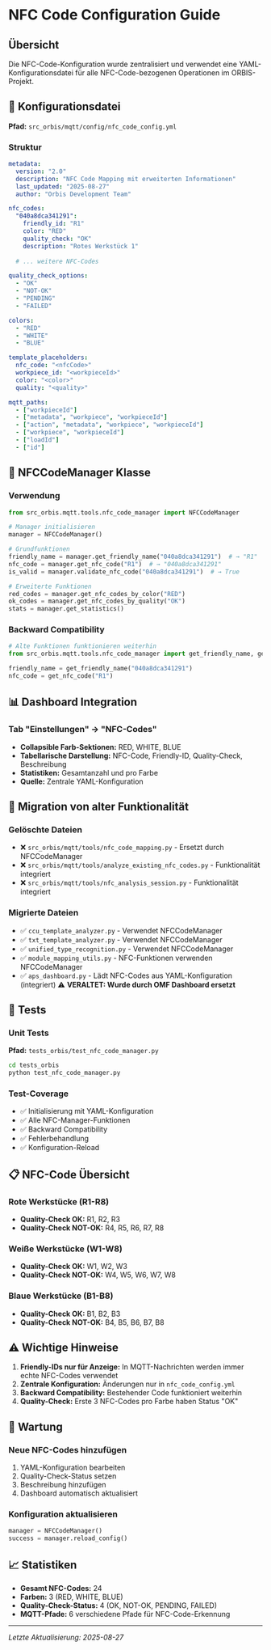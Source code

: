 # NFC Code Configuration Guide

## Übersicht

Die NFC-Code-Konfiguration wurde zentralisiert und verwendet eine YAML-Konfigurationsdatei für alle NFC-Code-bezogenen Operationen im ORBIS-Projekt.

## 📁 Konfigurationsdatei

**Pfad:** `src_orbis/mqtt/config/nfc_code_config.yml`

### Struktur

```yaml
metadata:
  version: "2.0"
  description: "NFC Code Mapping mit erweiterten Informationen"
  last_updated: "2025-08-27"
  author: "Orbis Development Team"

nfc_codes:
  "040a8dca341291":
    friendly_id: "R1"
    color: "RED"
    quality_check: "OK"
    description: "Rotes Werkstück 1"
  
  # ... weitere NFC-Codes

quality_check_options:
  - "OK"
  - "NOT-OK"
  - "PENDING"
  - "FAILED"

colors:
  - "RED"
  - "WHITE" 
  - "BLUE"

template_placeholders:
  nfc_code: "<nfcCode>"
  workpiece_id: "<workpieceId>"
  color: "<color>"
  quality: "<quality>"

mqtt_paths:
  - ["workpieceId"]
  - ["metadata", "workpiece", "workpieceId"]
  - ["action", "metadata", "workpiece", "workpieceId"]
  - ["workpiece", "workpieceId"]
  - ["loadId"]
  - ["id"]
```

## 🔧 NFCCodeManager Klasse

### Verwendung

```python
from src_orbis.mqtt.tools.nfc_code_manager import NFCCodeManager

# Manager initialisieren
manager = NFCCodeManager()

# Grundfunktionen
friendly_name = manager.get_friendly_name("040a8dca341291")  # → "R1"
nfc_code = manager.get_nfc_code("R1")  # → "040a8dca341291"
is_valid = manager.validate_nfc_code("040a8dca341291")  # → True

# Erweiterte Funktionen
red_codes = manager.get_nfc_codes_by_color("RED")
ok_codes = manager.get_nfc_codes_by_quality("OK")
stats = manager.get_statistics()
```

### Backward Compatibility

```python
# Alte Funktionen funktionieren weiterhin
from src_orbis.mqtt.tools.nfc_code_manager import get_friendly_name, get_nfc_code

friendly_name = get_friendly_name("040a8dca341291")
nfc_code = get_nfc_code("R1")
```

## 📊 Dashboard Integration

### Tab "Einstellungen" → "NFC-Codes"

- **Collapsible Farb-Sektionen:** RED, WHITE, BLUE
- **Tabellarische Darstellung:** NFC-Code, Friendly-ID, Quality-Check, Beschreibung
- **Statistiken:** Gesamtanzahl und pro Farbe
- **Quelle:** Zentrale YAML-Konfiguration

## 🔄 Migration von alter Funktionalität

### Gelöschte Dateien

- ❌ `src_orbis/mqtt/tools/nfc_code_mapping.py` - Ersetzt durch NFCCodeManager
- ❌ `src_orbis/mqtt/tools/analyze_existing_nfc_codes.py` - Funktionalität integriert
- ❌ `src_orbis/mqtt/tools/nfc_analysis_session.py` - Funktionalität integriert

### Migrierte Dateien

- ✅ `ccu_template_analyzer.py` - Verwendet NFCCodeManager
- ✅ `txt_template_analyzer.py` - Verwendet NFCCodeManager
- ✅ `unified_type_recognition.py` - Verwendet NFCCodeManager
- ✅ `module_mapping_utils.py` - NFC-Funktionen verwenden NFCCodeManager
- ✅ `aps_dashboard.py` - Lädt NFC-Codes aus YAML-Konfiguration (integriert) ⚠️ **VERALTET: Wurde durch OMF Dashboard ersetzt**

## 🧪 Tests

### Unit Tests

**Pfad:** `tests_orbis/test_nfc_code_manager.py`

```bash
cd tests_orbis
python test_nfc_code_manager.py
```

### Test-Coverage

- ✅ Initialisierung mit YAML-Konfiguration
- ✅ Alle NFC-Manager-Funktionen
- ✅ Backward Compatibility
- ✅ Fehlerbehandlung
- ✅ Konfiguration-Reload

## 📋 NFC-Code Übersicht

### Rote Werkstücke (R1-R8)
- **Quality-Check OK:** R1, R2, R3
- **Quality-Check NOT-OK:** R4, R5, R6, R7, R8

### Weiße Werkstücke (W1-W8)
- **Quality-Check OK:** W1, W2, W3
- **Quality-Check NOT-OK:** W4, W5, W6, W7, W8

### Blaue Werkstücke (B1-B8)
- **Quality-Check OK:** B1, B2, B3
- **Quality-Check NOT-OK:** B4, B5, B6, B7, B8

## ⚠️ Wichtige Hinweise

1. **Friendly-IDs nur für Anzeige:** In MQTT-Nachrichten werden immer echte NFC-Codes verwendet
2. **Zentrale Konfiguration:** Änderungen nur in `nfc_code_config.yml`
3. **Backward Compatibility:** Bestehender Code funktioniert weiterhin
4. **Quality-Check:** Erste 3 NFC-Codes pro Farbe haben Status "OK"

## 🔄 Wartung

### Neue NFC-Codes hinzufügen

1. YAML-Konfiguration bearbeiten
2. Quality-Check-Status setzen
3. Beschreibung hinzufügen
4. Dashboard automatisch aktualisiert

### Konfiguration aktualisieren

```python
manager = NFCCodeManager()
success = manager.reload_config()
```

## 📈 Statistiken

- **Gesamt NFC-Codes:** 24
- **Farben:** 3 (RED, WHITE, BLUE)
- **Quality-Check-Status:** 4 (OK, NOT-OK, PENDING, FAILED)
- **MQTT-Pfade:** 6 verschiedene Pfade für NFC-Code-Erkennung

---

*Letzte Aktualisierung: 2025-08-27*
